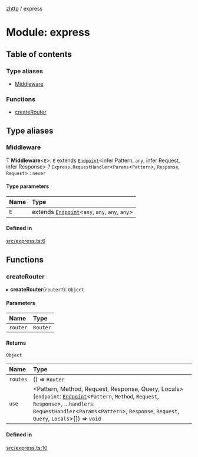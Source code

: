 [zhttp](../README.md) / express

# Module: express

## Table of contents

### Type aliases

- [Middleware](express.md#middleware)

### Functions

- [createRouter](express.md#createrouter)

## Type aliases

### Middleware

Ƭ **Middleware**<`E`\>: `E` extends [`Endpoint`](index.md#endpoint)<infer Pattern, `any`, infer Request, infer Response\> ? `Express.RequestHandler`<`Params`<`Pattern`\>, `Response`, `Request`\> : `never`

#### Type parameters

| Name | Type |
| :------ | :------ |
| `E` | extends [`Endpoint`](index.md#endpoint)<`any`, `any`, `any`, `any`\> |

#### Defined in

[src/express.ts:6](https://github.com/danprince/typesafe-endpoints/blob/1472ec3/src/express.ts#L6)

## Functions

### createRouter

▸ **createRouter**(`router?`): `Object`

#### Parameters

| Name | Type |
| :------ | :------ |
| `router` | `Router` |

#### Returns

`Object`

| Name | Type |
| :------ | :------ |
| `routes` | () => `Router` |
| `use` | <Pattern, Method, Request, Response, Query, Locals\>(`endpoint`: [`Endpoint`](index.md#endpoint)<`Pattern`, `Method`, `Request`, `Response`\>, ...`handlers`: `RequestHandler`<`Params`<`Pattern`\>, `Response`, `Request`, `Query`, `Locals`\>[]) => `void` |

#### Defined in

[src/express.ts:10](https://github.com/danprince/typesafe-endpoints/blob/1472ec3/src/express.ts#L10)
